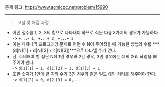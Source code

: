 문제 링크: https://www.acmicpc.net/problem/15990  
- - -
> 고찰 및 해결 과정  
- 어떤 정수를 1, 2, 3의 합으로 나타내야 하므로 식은 다음 3가지의 경우가 가능하다.  
-> ```+...+ 1, +...+ 2, +...+ 3```  
- 이는 다이나믹 프로그래밍 문제로 어떤 수 N이 주어졌을 때 가능한 방법의 수를 ***(d[N][1] + d[N][2] + d[N][3])***으로 나타낼 수가 있다.  
- 단, 주의해야 할 점은 N이 1인 경우와 2인 경우, 3인 경우에는 예외 처리 작업을 해주어야 한다.  
-> ```d[1][1] = 1, d[1][2] = 1, d[1][3] = 1```  
- 또한 숫자가 1인데 끝 자리 수가 3인 경우와 같은 일도 예외 처리를 해주어야 한다.  
-> ```d[1][2] = 0, d[2][3] = 0,...```  
